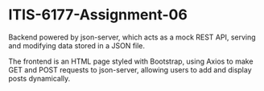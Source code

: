 # ITIS-6177-Assignment-06

Backend powered by json-server, which acts as a mock REST API, serving and modifying data stored in a JSON file. 

The frontend is an HTML page styled with Bootstrap, using Axios to make GET and POST requests to json-server, allowing users to add and display posts dynamically.